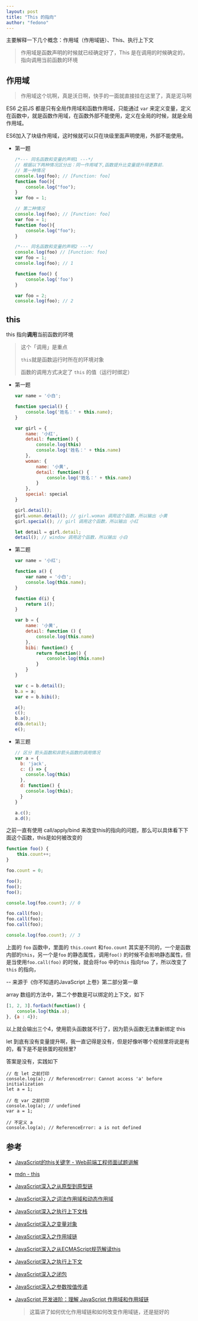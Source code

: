 ```yaml
---
layout: post 
title: "This 的指向" 
author: "fedono"
---
```


主要解释一下几个概念：作用域（作用域链）、This、执行上下文

> 作用域是函数声明的时候就已经确定好了，This 是在调用的时候确定的，指向调用当前函数的环境

## 作用域

> 作用域这个坑啊，真是沃日啊，快手的一面就直接挂在这里了，真是泥马啊

ES6 之前JS 都是只有全局作用域和函数作用域，只能通过 `var` 来定义变量，定义在函数中，就是函数作用域，在函数外部不能使用，定义在全局的时候，就是全局作用域。

ES6加入了块级作用域，这时候就可以只在块级里面声明使用，外部不能使用。

- 第一题

  ```js
  /*--- 同名函数和变量的声明1 ---*/
  // 根据以下两种情况区分出：同一作用域下,函数提升比变量提升得更靠前.
  // 第一种情况
  console.log(foo); // [Function: foo]
  function foo(){
      console.log("foo");
  }
  var foo = 1;
  
  // 第二种情况
  console.log(foo); // [Function: foo]
  var foo = 1;
  function foo(){
      console.log("foo");
  }
  
  /*--- 同名函数和变量的声明2 ---*/
  console.log(foo) // [Function: foo]
  var foo = 1;
  console.log(foo); // 1
  
  function foo() {
      console.log('foo')
  }
  
  var foo = 2;
  console.log(foo); // 2
  ```

  

## this

this 指向**调用**当前函数的环境

> 这个「调用」是重点
>
> `this`就是函数运行时所在的环境对象
>
> 函数的调用方式决定了 `this` 的值（运行时绑定）

- 第一题

  ```js
  var name = '小白';
  
  function special() {
      console.log('姓名：' + this.name);
  }
  
  var girl = {
      name: '小红',
      detail: function() {
          console.log(this)
          console.log('姓名：' + this.name)
      },
      woman: {
          name: '小黄',
          detail: function() {
              console.log('姓名：' + this.name)
          }
      },
      special: special
  }
  
  girl.detail();
  girl.woman.detail(); // girl.woman 调用这个函数，所以输出 小黄
  girl.special(); // girl 调用这个函数，所以输出 小红
  
  let detail = girl.detail; 
  detail(); // window 调用这个函数，所以输出 小白
  ```

- 第二题

  ```js
  var name = '小红';
  
  function a() {
      var name = '小白';
      console.log(this.name);
  }
  
  function d(i) {
      return i();
  }
  
  var b = {
      name: '小黄',
      detail: function () {
          console.log(this.name)
      },
      bibi: function() {
          return function() {
              console.log(this.name)
          }
      }
  }
  
  var c = b.detail();
  b.a = a;
  var e = b.bibi();
  
  a();
  c();
  b.a();
  d(b.detail);
  e();
  ```

- 第三题

  ```js
  // 区分 箭头函数和非箭头函数的调用情况
  var a = {
    b: 'jack',
    c: () => {
      console.log(this)
    },
    d: function() {
      console.log(this);
    }
  }
  
  a.c();
  a.d();
  ```




之前一直有使用 call/apply/bind 来改变this的指向的问题，那么可以具体看下下面这个函数，this是如何被改变的

```js
function foo() {
    this.count++;
}

foo.count = 0;

foo();
foo();
foo();

console.log(foo.count); // 0

foo.call(foo);
foo.call(foo);
foo.call(foo);

console.log(foo.count); // 3
```

上面的 `foo` 函数中，里面的 `this.count` 和`foo.count` 其实是不同的，一个是函数内部的`this`，另一个是`foo` 的静态属性，调用`foo()`  的时候不会影响静态属性，但是当使用`foo.call(foo)`  的时候，就会将`foo` 中的`this` 指向`foo` 了，所以改变了 `this` 的指向，

-- 来源于《你不知道的JavaScript 上卷》第二部分第一章



array 数组的方法中，第二个参数是可以绑定的上下文，如下

```js
[1, 2, 3].forEach(function() {
    console.log(this.a);
}, {a : 4});
```

以上就会输出三个4，使用箭头函数就不行了，因为箭头函数无法重新绑定 this





let 到底有没有变量提升啊，我一直记得是没有，但是好像听哪个视频里将说是有的，看下是不是铁蛋的视频里?

答案是没有，实践如下

```
// 在 let 之前打印
console.log(a); // ReferenceError: Cannot access 'a' before initialization
let a = 1;

// 在 var 之前打印
console.log(a); // undefined
var a = 1;

// 不定义 a 
console.log(a); // ReferenceError: a is not defined
```





## 参考

- [JavaScript的this关键字 - Web前端工程师面试题讲解](https://www.bilibili.com/video/BV1BE411677T/?spm_id_from=trigger_reload) 

- [mdn - this](https://developer.mozilla.org/zh-CN/docs/Web/JavaScript/Reference/Operators/this) 

- [JavaScript深入之从原型到原型链](https://github.com/mqyqingfeng/Blog/issues/2)

- [JavaScript深入之词法作用域和动态作用域](https://github.com/mqyqingfeng/Blog/issues/3)

- [JavaScript深入之执行上下文栈](https://github.com/mqyqingfeng/Blog/issues/4)

- [JavaScript深入之变量对象](https://github.com/mqyqingfeng/Blog/issues/5)

- [JavaScript深入之作用域链](https://github.com/mqyqingfeng/Blog/issues/6)

- [JavaScript深入之从ECMAScript规范解读this](https://github.com/mqyqingfeng/Blog/issues/7)

- [JavaScript深入之执行上下文](https://github.com/mqyqingfeng/Blog/issues/8)

- [JavaScript深入之闭包](https://github.com/mqyqingfeng/Blog/issues/9)

- [JavaScript深入之参数按值传递](https://github.com/mqyqingfeng/Blog/issues/10)

- [JavaScript 开发进阶：理解 JavaScript 作用域和作用域链](https://www.cnblogs.com/lhb25/archive/2011/09/06/javascript-scope-chain.html) 

  > 这篇讲了如何优化作用域链和如何改变作用域链，还是挺好的

